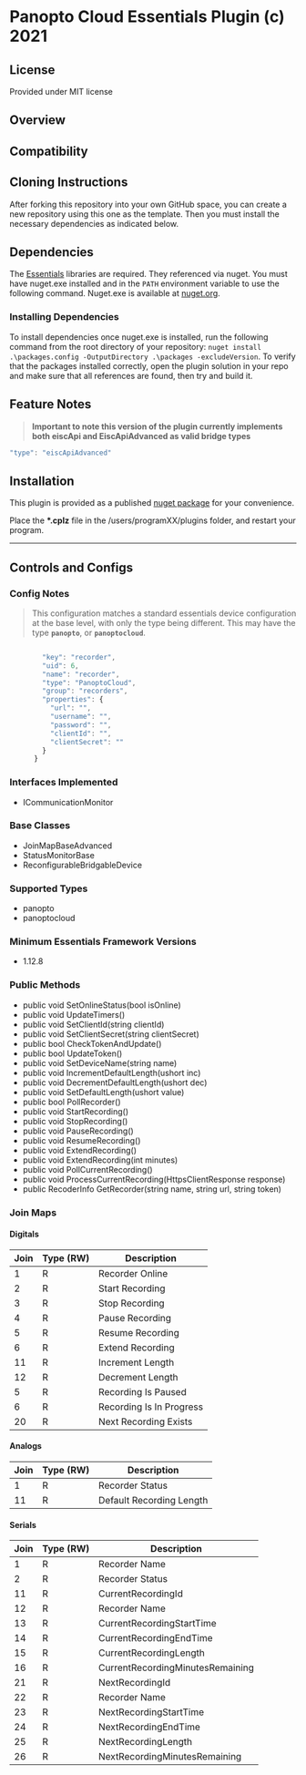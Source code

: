 # Panopto Cloud Essentials Plugin (c) 2021

## License

Provided under MIT license

## Overview

## Compatibility

## Cloning Instructions

After forking this repository into your own GitHub space, you can create a new repository using this one as the template. Then you must install the necessary dependencies as indicated below.

## Dependencies

The [Essentials](https://github.com/PepperDash/Essentials) libraries are required. They referenced via nuget. You must have nuget.exe installed and in the `PATH` environment variable to use the following command. Nuget.exe is available at [nuget.org](https://dist.nuget.org/win-x86-commandline/latest/nuget.exe).

### Installing Dependencies

To install dependencies once nuget.exe is installed, run the following command from the root directory of your repository:
`nuget install .\packages.config -OutputDirectory .\packages -excludeVersion`.
To verify that the packages installed correctly, open the plugin solution in your repo and make sure that all references are found, then try and build it.

## Feature Notes

> **Important to note this version of the plugin currently implements both eiscApi and EiscApiAdvanced as valid bridge types**

```javascript
"type": "eiscApiAdvanced"
```

## Installation

This plugin is provided as a published [nuget package](https://www.nuget.org/packages/PepperDash.Essentials.Plugin.PanoptoCloudEpi) for your convenience.

Place the **\*.cplz** file in the /users/programXX/plugins folder, and restart your program.

---

## Controls and Configs

### Config Notes

> This configuration matches a standard essentials device configuration at the base level, with only the type being different. This may have the type **`panopto`**, or **`panoptocloud`**.

```javascript

        "key": "recorder",
        "uid": 6,
        "name": "recorder",
        "type": "PanoptoCloud",
        "group": "recorders",
        "properties": {
          "url": "",
          "username": "",
          "password": "",
          "clientId": "",
          "clientSecret": ""
        }
      }
```
<!-- START Interfaces Implemented -->
### Interfaces Implemented

- ICommunicationMonitor
<!-- END Interfaces Implemented -->
<!-- START Base Classes -->
### Base Classes

- JoinMapBaseAdvanced
- StatusMonitorBase
- ReconfigurableBridgableDevice
<!-- END Base Classes -->
<!-- START Supported Types -->
### Supported Types

- panopto
- panoptocloud
<!-- END Supported Types -->
<!-- START Minimum Essentials Framework Versions -->
### Minimum Essentials Framework Versions

- 1.12.8
<!-- END Minimum Essentials Framework Versions -->
<!-- START Public Methods -->
### Public Methods

- public void SetOnlineStatus(bool isOnline)
- public void UpdateTimers()
- public void SetClientId(string clientId)
- public void SetClientSecret(string clientSecret)
- public bool CheckTokenAndUpdate()
- public bool UpdateToken()
- public void SetDeviceName(string name)
- public void IncrementDefaultLength(ushort inc)
- public void DecrementDefaultLength(ushort dec)
- public void SetDefaultLength(ushort value)
- public bool PollRecorder()
- public void StartRecording()
- public void StopRecording()
- public void PauseRecording()
- public void ResumeRecording()
- public void ExtendRecording()
- public void ExtendRecording(int minutes)
- public void PollCurrentRecording()
- public void ProcessCurrentRecording(HttpsClientResponse response)
- public RecoderInfo GetRecorder(string name, string url, string token)
<!-- END Public Methods -->
<!-- START Join Maps -->
### Join Maps

#### Digitals

| Join | Type (RW) | Description |
| --- | --- | --- |
| 1 | R | Recorder Online |
| 2 | R | Start Recording |
| 3 | R | Stop Recording |
| 4 | R | Pause Recording |
| 5 | R | Resume Recording |
| 6 | R | Extend Recording |
| 11 | R | Increment Length |
| 12 | R | Decrement Length |
| 5 | R | Recording Is Paused |
| 6 | R | Recording Is In Progress |
| 20 | R | Next Recording Exists |

#### Analogs

| Join | Type (RW) | Description |
| --- | --- | --- |
| 1 | R | Recorder Status |
| 11 | R | Default Recording Length |

#### Serials

| Join | Type (RW) | Description |
| --- | --- | --- |
| 1 | R | Recorder Name |
| 2 | R | Recorder Status |
| 11 | R | CurrentRecordingId |
| 12 | R | Recorder Name |
| 13 | R | CurrentRecordingStartTime |
| 14 | R | CurrentRecordingEndTime |
| 15 | R | CurrentRecordingLength |
| 16 | R | CurrentRecordingMinutesRemaining |
| 21 | R | NextRecordingId |
| 22 | R | Recorder Name |
| 23 | R | NextRecordingStartTime |
| 24 | R | NextRecordingEndTime |
| 25 | R | NextRecordingLength |
| 26 | R | NextRecordingMinutesRemaining |
<!-- END Join Maps -->
